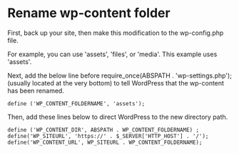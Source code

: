 # Rename wp-content folder

First, back up your site, then make this modification to the wp-config.php file.

For example, you can use 'assets', 'files', or 'media'. This example uses 'assets'.

Next, add the below line before require_once(ABSPATH . 'wp-settings.php'); (usually located at the very bottom) to tell WordPress that the wp-content has been renamed.

```
define ('WP_CONTENT_FOLDERNAME', 'assets');
```

Then, add these lines below to direct WordPress to the new directory path.

```
define ('WP_CONTENT_DIR', ABSPATH . WP_CONTENT_FOLDERNAME) ;
define('WP_SITEURL', 'https://' . $_SERVER['HTTP_HOST'] . '/');
define('WP_CONTENT_URL', WP_SITEURL . WP_CONTENT_FOLDERNAME);
```
